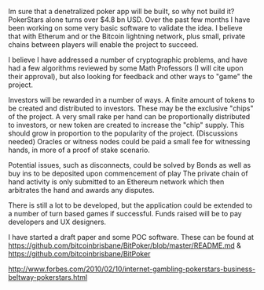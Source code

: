 Im sure that a denetralized poker app will be built, so why not build it?  PokerStars alone turns over $4.8 bn USD.  Over the past few months I have been working on some very basic software to validate the idea.  I believe that with Etherum and or the Bitcoin lightning network, plus small, private chains between players will enable the project to succeed.

I believe I have addressed a number of cryptographic problems, and have had a few algorithms reviewed by some Math Professors (I will cite upon their approval), but also looking for feedback and other ways to "game" the project.

Investors will be rewarded in a number of ways.
  A finite amount of tokens to be created and distributed to investors.  These may be the exclusive "chips" of the project.
  A very small rake per hand can be proportionally distributed to investors, or new token are created to increase the "chip" supply.  This should grow in proportion to the popularity of the project.  (Discussions needed)
  Oracles or witness nodes could be paid a small fee for witnessing hands, in more of a proof of stake scenario.

Potential issues, such as disconnects, could be solved by
Bonds as well as buy ins to be deposited upon commencement of play
The private chain of hand activity is only submitted to an Ethereum network which then arbitrates the hand and awards any disputes.

There is still a lot to be developed, but the application could be extended to a number of turn based games if successful.   Funds raised will be to pay developers and UX designers. 

I have started a draft paper and some POC software.  These can be found at https://github.com/bitcoinbrisbane/BitPoker/blob/master/README.md & https://github.com/bitcoinbrisbane/BitPoker

http://www.forbes.com/2010/02/10/internet-gambling-pokerstars-business-beltway-pokerstars.html
